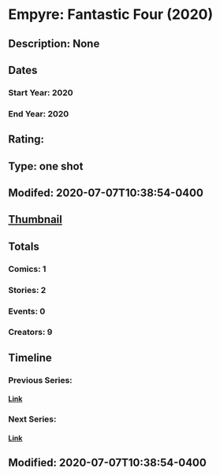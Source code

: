 # Empyre: Fantastic Four (2020)
## Description: None
## Dates
### Start Year: 2020
### End Year: 2020
## Rating: 
## Type: one shot
## Modifed: 2020-07-07T10:38:54-0400
## [Thumbnail](http://i.annihil.us/u/prod/marvel/i/mg/b/40/image_not_available.jpg)
## Totals
### Comics: 1
### Stories: 2
### Events: 0
### Creators: 9
## Timeline
### Previous Series: 
#### [Link]()
### Next Series: 
#### [Link]()
## Modified: 2020-07-07T10:38:54-0400